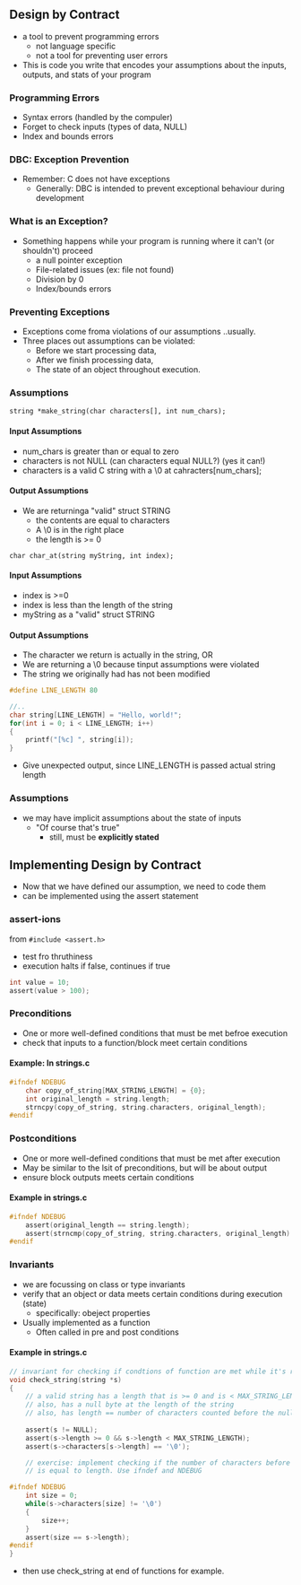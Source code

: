 ## Design by Contract
- a tool to prevent programming errors
    - not language specific
    - not a tool for preventing user errors
- This is code you write that encodes your assumptions about the inputs, outputs, and stats of your program

### Programming Errors
- Syntax errors (handled by the compuler)
- Forget to check inputs (types of data, NULL)
- Index and bounds errors

### DBC: Exception Prevention
- Remember: C does not have exceptions
    - Generally: DBC is intended to prevent exceptional behaviour during development

### What is an Exception?
- Something happens while your program is running where it can't (or shouldn't) proceed
    - a null pointer exception
    - File-related issues (ex: file not found)
    - Division by 0
    - Index/bounds errors

### Preventing Exceptions
- Exceptions come froma  violations of our assumptions ..usually.
- Three places out assumptions can be violated:
    - Before we start processing data,
    - After we finish processing data,
    - The state of an object throughout execution.

### Assumptions

`string *make_string(char characters[], int num_chars);`

#### Input Assumptions
- num_chars is greater than or equal to zero
- characters is not NULL (can characters equal NULL?) (yes it can!)
- characters is a valid C string with a \0 at cahracters[num_chars];

#### Output Assumptions
- We are returninga "valid" struct STRING
    - the contents are equal to characters
    - A \0 is in the right place
    - the length is >= 0

`char char_at(string myString, int index);`

#### Input Assumptions
- index is >=0
- index is less than the length of the string
- myString as a "valid" struct STRING

#### Output Assumptions
- The character we return is actually in the string, OR
- We are returning a \0 because tinput assumptions were violated
- The string we originally had has not been modified

```c
#define LINE_LENGTH 80

//..
char string[LINE_LENGTH] = "Hello, world!";
for(int i = 0; i < LINE_LENGTH; i++)
{
    printf("[%c] ", string[i]);
}
```
- Give unexpected output, since LINE_LENGTH is passed actual string length

### Assumptions
- we may have implicit assumptions about the state of inputs
    - "Of course that's true"
        - still, must be **explicitly stated**


## Implementing Design by Contract
- Now that we have defined our assumption, we need to code them
- can be implemented using the assert statement

### assert-ions

from `#include <assert.h>`
- test fro thruthiness
- execution halts if false, continues if true

```c
int value = 10;
assert(value > 100);
```

### Preconditions
- One or more well-defined conditions that must be met befroe execution
- check that inputs to a function/block meet certain conditions

#### Example: In strings.c
```c
#ifndef NDEBUG
    char copy_of_string[MAX_STRING_LENGTH] = {0};
    int original_length = string.length;
    strncpy(copy_of_string, string.characters, original_length);
#endif
```

### Postconditions
- One or more well-defined conditions that must be met after execution
- May be similar to the lsit of preconditions, but will be about output
- ensure block outputs meets certain conditions

#### Example in strings.c
```c
#ifndef NDEBUG
    assert(original_length == string.length);
    assert(strncmp(copy_of_string, string.characters, original_length) == 0);
#endif
```

### Invariants
- we are focussing on class or type invariants
- verify that an object or data meets certain conditions during execution (state)
    - specifically: obeject properties
- Usually implemented as a function
    - Often called in pre and post conditions

#### Example in strings.c
```c
// invariant for checking if condtions of function are met while it's running, (state)
void check_string(string *s)
{
    // a valid string has a length that is >= 0 and is < MAX_STRING_LENGTH
    // also, has a null byte at the length of the string
    // also, has length == number of characters counted before the null bytes
    
    assert(s != NULL);
    assert(s->length >= 0 && s->length < MAX_STRING_LENGTH);
    assert(s->characters[s->length] == '\0');

    // exercise: implement checking if the number of characters before the null byte
    // is equal to length. Use ifndef and NDEBUG

#ifndef NDEBUG
    int size = 0;
    while(s->characters[size] != '\0')
    {
        size++;
    }
    assert(size == s->length);
#endif
}
```
- then use check_string at end of functions for example.
